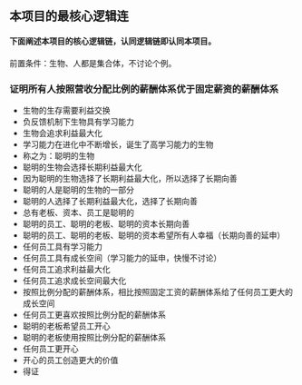 ## 本项目的最核心逻辑连

#### 下面阐述本项目的核心逻辑链，认同逻辑链即认同本项目。

前置条件：生物、人都是集合体，不讨论个例。

### 证明所有人按照营收分配比例的薪酬体系优于固定薪资的薪酬体系
- 生物的生存需要利益交换
- 负反馈机制下生物具有学习能力  
- 生物会追求利益最大化
- 学习能力在进化中不断增长，诞生了高学习能力的生物
- 称之为：聪明的生物  
- 聪明的生物会选择长期利益最大化
- 因为聪明的生物选择了长期利益最大化，所以选择了长期向善
- 聪明的人是聪明的生物的一部分
- 聪明的人选择了长期利益最大化，选择了长期向善
- 总有老板、资本、员工是聪明的  
- 聪明的员工、聪明的老板、聪明的资本长期向善
- 聪明的员工、聪明的老板、聪明的资本希望所有人幸福（长期向善的延申）
- 任何员工具有学习能力  
- 任何员工具有成长空间（学习能力的延申，快慢不讨论）
- 任何员工追求利益最大化
- 任何员工追求成长空间最大化  
- 按照比例分配的薪酬体系，相比按照固定工资的薪酬体系给了任何员工更大的成长空间
- 任何员工更喜欢按照比例分配的薪酬体系
- 聪明的老板希望员工开心
- 聪明的老板使用按照比例分配的薪酬体系 
- 任何员工更开心
- 开心的员工创造更大的价值  
- 得证

